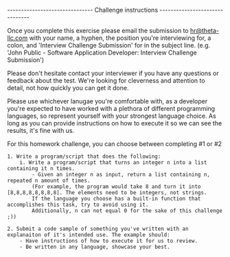 ------------------------------- Challenge instructions -------------------------------

Once you complete this exercise please email the submission to hr@theta-llc.com with your name, a hyphen, the position you're interviewing for, a colon, and 'Interview Challenge Submission' for in  the subject line. (e.g. 'John Public - Software Application Developer: Interview Challenge Submission') 

Please don't hesitate contact your interviewer if you have any questions or feedback about the test. We're looking for cleverness and attention to detail, not how quickly you can get it done.

Please use whichever lanugae you're comfortable with, as a developer you're expected to have worked with a plethora of different programming languages, so represent yourself with your strongest language choice. As long as you can provide instructions on how to execute it so we can see the results, it's fine with us.

For this homework challenge, you can choose between completing #1 or #2

    1. Write a program/script that does the following:
        i. Write a program/script that turns an integer n into a list containing it n times.
            - Given an integer n as input, return a list containing n, repeated n amount of times. 
            (For example, the program would take 8 and turn it into [8,8,8,8,8,8,8,8]. The elements need to be integers, not strings. 
            If the language you choose has a built-in function that accomplishes this task, try to avoid using it. 
            Additionally, n can not equal 0 for the sake of this challenge ;))
        
    2. Submit a code sample of something you've written with an explanaiton of it's intended use. The example should:
        - Have instructions of how to execute it for us to review.
        - Be written in any language, showcase your best.